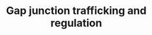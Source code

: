 ---
annotations:
- type: Pathway Ontology
  value: transport pathway
authors:
- MaintBot
- ReactomeTeam
- Anwesha
- Mkutmon
description: Gap junctions are clusters of intercellular channels connecting adjacent
  cells and permitting the direct exchange of ions and small molecules between cells.
  These channels are composed of two hemichannels, or connexons,  one located on each
  of  the two neighboring cells.  Each connexon is composed of 6  trans-membrane protein
  subunits of the connexin (Cx) family.  A gap of approximately 3 nm remains between
  the adjacent cell membranes, but two connexons interact and dock head-to-head in
  the extra-cellular space forming a tightly sealed, double-membrane intercellular
  channel (see Segretain and Falk, 2004).  The activity of these intercellular channels
  is regulated, particularly by intramolecular modifications such as phosphorylation
  which appears to regulate connexin turnover, gap junction assembly and the opening
  and closure  (gating) of gap junction channels.   View original pathway at [http://www.reactome.org/PathwayBrowser/#DIAGRAM=157858
  Reactome].
last-edited: 2021-01-25
organisms:
- Homo sapiens
redirect_from:
- /index.php/Pathway:WP1820
- /instance/WP1820
schema-jsonld:
- '@context': https://schema.org/
  '@id': https://wikipathways.github.io/pathways/WP1820.html
  '@type': Dataset
  creator:
    '@type': Organization
    name: WikiPathways
  description: Gap junctions are clusters of intercellular channels connecting adjacent
    cells and permitting the direct exchange of ions and small molecules between cells.
    These channels are composed of two hemichannels, or connexons,  one located on
    each of  the two neighboring cells.  Each connexon is composed of 6  trans-membrane
    protein subunits of the connexin (Cx) family.  A gap of approximately 3 nm remains
    between the adjacent cell membranes, but two connexons interact and dock head-to-head
    in the extra-cellular space forming a tightly sealed, double-membrane intercellular
    channel (see Segretain and Falk, 2004).  The activity of these intercellular channels
    is regulated, particularly by intramolecular modifications such as phosphorylation
    which appears to regulate connexin turnover, gap junction assembly and the opening
    and closure  (gating) of gap junction channels.   View original pathway at [http://www.reactome.org/PathwayBrowser/#DIAGRAM=157858
    Reactome].
  keywords:
  - hemi-channel
  - MYO6
  - 'GJA5 '
  - GJB1
  - 'GJB6 '
  - 'GJD4 '
  - 'GJC2 '
  - 'GJB2 '
  - 'AP2M1 '
  - 'CLTCL1 '
  - Monomeric connexin
  - microtubules
  - channel
  - 'GJA1 '
  - Cx43:TJP1
  - Connexin 26 Connexon
  - 'GJB3 '
  - 'CLTC '
  - GJB2
  - transport vesicle
  - 'GJB4 '
  - planar gap junction
  - 'Microtubule protofilament '
  - Connexin 43 connexon
  - 'GJD2 '
  - Cx43 junctional
  - ADP
  - Connexin 26:Connexin
  - 'DNM2 '
  - 'CLTB '
  - Cx43:ZO-1 gap
  - gap junction plaque
  - Docked
  - connexons in Golgi
  - with Dab2
  - docked to
  - plaques
  - protein
  - Hemi-channels
  - Cx43 :ZO-1 gap
  - junction plaques
  - SRC-2
  - Connexon 26
  - 'GJA4 '
  - 'GJA10 '
  - Cx43:ZO-1:c-src gap
  - junction
  - 'GJA9 '
  - Junctional channel
  - 'GJB1 '
  - 'GJB5 '
  - 32 connexon
  - 'CLTA '
  - c-src-associated
  - 'DAB2 '
  - Microtubule
  - 'GJA3 '
  - 'SRC-2 '
  - junctional channel
  - 'TJP1 '
  - 'GJC1 '
  - 'GJB7 '
  - 'GJA8 '
  - TJP1
  - transport vesicles
  - Cx26/Cx32
  - GJB1 mRNA
  - DAB2
  - in Golgi transport
  - 'DNM1 '
  - vesicle
  - Invaginating gap
  - with Dab2 and
  - 'F-actin '
  - 'MYO6 '
  - phospho-Y265
  - Cx43-containing
  - 'Connexin 43 '
  - 'GJD3 '
  - ATP
  - closed Cx43
  - Dynamin
  - GJA1
  - plaques associated
  - 'p-Y265-GJA1 '
  - Connexin 32 connexon
  - Planar gap junction
  license: CC0
  name: Gap junction trafficking and regulation
seo: CreativeWork
title: Gap junction trafficking and regulation
wpid: WP1820
---